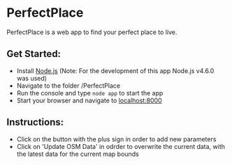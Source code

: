 # PerfectPlace

PerfectPlace is a web app to find your perfect place to live.

## Get Started:

- Install [Node.js](https://nodejs.org) (Note: For the development of this app Node.js v4.6.0 was used)
- Navigate to the folder /PerfectPlace
- Run the console and type `node app` to start the app
- Start your browser and navigate to [localhost:8000](http://localhost:8000/)

## Instructions:

- Click on the button with the plus sign in order to add new parameters
- Click on 'Update OSM Data' in odrder to overwrite the current data, with the latest data for the current map bounds
